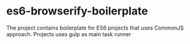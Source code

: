 # es6-browserify-boilerplate
The project contains boilerplate for ES6 projects that uses CommonJS approach. Projects uses gulp as main task runner
